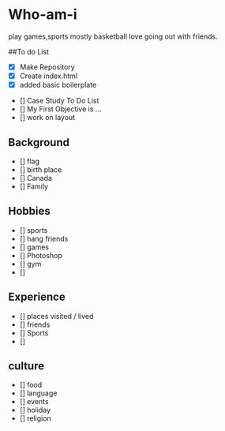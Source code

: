 # Who-am-i
play games,sports mostly basketball love going out with friends.

##To do List

 - [x] Make Repository
 - [x] Create index.html
 - [x] added basic boilerplate
 - [] Case Study To Do List
  - [] My First Objective is ...
   - [] work on layout

  ## Background
 - [] flag  
 - [] birth place
 - [] Canada
 - [] Family

 ## Hobbies
 - [] sports
 - [] hang friends
 - [] games
 - [] Photoshop
 - [] gym
 - []

 ## Experience
 - [] places visited / lived
 - [] friends
 - [] Sports
 - [] 

  ## culture
 - [] food
 - [] language
 - [] events
 - [] holiday
 - [] religion
